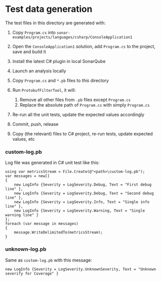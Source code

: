 Test data generation
====================

The test files in this directory are generated with:

1. Copy `Program.cs` into `sonar-examples/projects/languages/csharp/ConsoleApplication1`

2. Open the `ConsoleApplication1` solution, add `Program.cs` to the project, save and build it

3. Install the latest C# plugin in local SonarQube

4. Launch an analysis locally

5. Copy `Program.cs` and `*.pb` files to *this* directory

6. Run `ProtobufFilterTool`, it will:
    1. Remove all other files from `.pb` files except `Program.cs`
    2. Replace the absolute path of `Program.cs` with simply `Program.cs`

7. Re-run all the unit tests, update the expected values accordingly

8. Commit, push, release

9. Copy (the relevant) files to C# project, re-run tests, update expected values, etc

### custom-log.pb

Log file was generated in C# unit test like this:

```
using var metricsStream = File.Create(@"<path>\custom-log.pb");
var messages = new[]
{
    new LogInfo {Severity = LogSeverity.Debug, Text = "First debug line" },
    new LogInfo {Severity = LogSeverity.Debug, Text = "Second debug line" },
    new LogInfo {Severity = LogSeverity.Info, Text = "Single info line" },
    new LogInfo {Severity = LogSeverity.Warning, Text = "Single warning line" }
};
foreach (var message in messages)
{
    message.WriteDelimitedTo(metricsStream);
}
```

### unknown-log.pb

Same as `custom-log.pb` with this message:

```
new LogInfo {Severity = LogSeverity.UnknownSeverity, Text = "Unknown severify for Coverage" }
```
